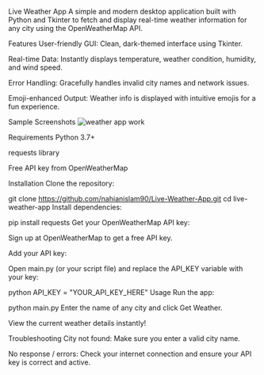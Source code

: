 Live Weather App
A simple and modern desktop application built with Python and Tkinter to fetch and display real-time weather information for any city using the OpenWeatherMap API.

Features
User-friendly GUI: Clean, dark-themed interface using Tkinter.

Real-time Data: Instantly displays temperature, weather condition, humidity, and wind speed.

Error Handling: Gracefully handles invalid city names and network issues.

Emoji-enhanced Output: Weather info is displayed with intuitive emojis for a fun experience.

Sample Screenshots
![weather app work](https://github.com/user-attachments/assets/cd86c023-27a1-46a5-b7c4-e829c2e412d1)


Requirements
Python 3.7+

requests library

Free API key from OpenWeatherMap

Installation
Clone the repository:


git clone https://github.com/nahianislam90/Live-Weather-App.git
cd live-weather-app
Install dependencies:


pip install requests
Get your OpenWeatherMap API key:

Sign up at OpenWeatherMap to get a free API key.

Add your API key:

Open main.py (or your script file) and replace the API_KEY variable with your key:

python
API_KEY = "YOUR_API_KEY_HERE"
Usage
Run the app:


python main.py
Enter the name of any city and click Get Weather.

View the current weather details instantly!

Troubleshooting
City not found: Make sure you enter a valid city name.

No response / errors: Check your internet connection and ensure your API key is correct and active.

